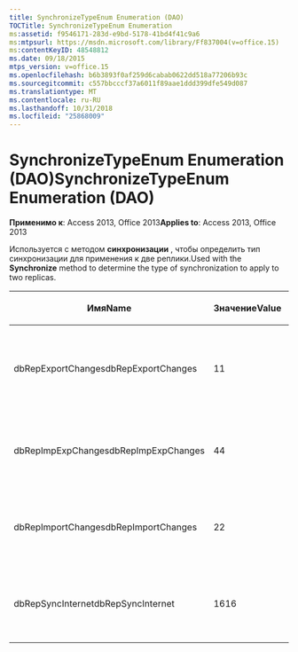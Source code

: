 ```yaml
---
title: SynchronizeTypeEnum Enumeration (DAO)
TOCTitle: SynchronizeTypeEnum Enumeration
ms:assetid: f9546171-283d-e9bd-5178-41bd4f41c9a6
ms:mtpsurl: https://msdn.microsoft.com/library/Ff837004(v=office.15)
ms:contentKeyID: 48548812
ms.date: 09/18/2015
mtps_version: v=office.15
ms.openlocfilehash: b6b3893f0af259d6cabab0622dd518a77206b93c
ms.sourcegitcommit: c557bbcccf37a6011f89aae1ddd399dfe549d087
ms.translationtype: MT
ms.contentlocale: ru-RU
ms.lasthandoff: 10/31/2018
ms.locfileid: "25868009"
---
```

# <a name="synchronizetypeenum-enumeration-dao"></a><span data-ttu-id="3d3bb-102">SynchronizeTypeEnum Enumeration (DAO)</span><span class="sxs-lookup"><span data-stu-id="3d3bb-102">SynchronizeTypeEnum Enumeration (DAO)</span></span>


<span data-ttu-id="3d3bb-103">**Применимо к**: Access 2013, Office 2013</span><span class="sxs-lookup"><span data-stu-id="3d3bb-103">**Applies to**: Access 2013, Office 2013</span></span>

<span data-ttu-id="3d3bb-104">Используется с методом **синхронизации** , чтобы определить тип синхронизации для применения к две реплики.</span><span class="sxs-lookup"><span data-stu-id="3d3bb-104">Used with the **Synchronize** method to determine the type of synchronization to apply to two replicas.</span></span>

<table>
<colgroup>
<col style="width: 33%" />
<col style="width: 33%" />
<col style="width: 33%" />
</colgroup>
<thead>
<tr class="header">
<th><p><span data-ttu-id="3d3bb-105">Имя</span><span class="sxs-lookup"><span data-stu-id="3d3bb-105">Name</span></span></p></th>
<th><p><span data-ttu-id="3d3bb-106">Значение</span><span class="sxs-lookup"><span data-stu-id="3d3bb-106">Value</span></span></p></th>
<th><p><span data-ttu-id="3d3bb-107">Описание</span><span class="sxs-lookup"><span data-stu-id="3d3bb-107">Description</span></span></p></th>
</tr>
</thead>
<tbody>
<tr class="odd">
<td><p><span data-ttu-id="3d3bb-108">dbRepExportChanges</span><span class="sxs-lookup"><span data-stu-id="3d3bb-108">dbRepExportChanges</span></span></p></td>
<td><p><span data-ttu-id="3d3bb-109">1</span><span class="sxs-lookup"><span data-stu-id="3d3bb-109">1</span></span></p></td>
<td><p><span data-ttu-id="3d3bb-110">Отправляет изменения из текущей базы данных в целевую базу данных.</span><span class="sxs-lookup"><span data-stu-id="3d3bb-110">Sends changes from current database to target database.</span></span></p></td>
</tr>
<tr class="even">
<td><p><span data-ttu-id="3d3bb-111">dbRepImpExpChanges</span><span class="sxs-lookup"><span data-stu-id="3d3bb-111">dbRepImpExpChanges</span></span></p></td>
<td><p><span data-ttu-id="3d3bb-112">4</span><span class="sxs-lookup"><span data-stu-id="3d3bb-112">4</span></span></p></td>
<td><p><span data-ttu-id="3d3bb-113">Отправка и получение данных в exchange двунаправленный.</span><span class="sxs-lookup"><span data-stu-id="3d3bb-113">Sends and receives data in a bidirectional exchange.</span></span></p></td>
</tr>
<tr class="odd">
<td><p><span data-ttu-id="3d3bb-114">dbRepImportChanges</span><span class="sxs-lookup"><span data-stu-id="3d3bb-114">dbRepImportChanges</span></span></p></td>
<td><p><span data-ttu-id="3d3bb-115">2</span><span class="sxs-lookup"><span data-stu-id="3d3bb-115">2</span></span></p></td>
<td><p><span data-ttu-id="3d3bb-116">Принимает изменения из целевой базы данных.</span><span class="sxs-lookup"><span data-stu-id="3d3bb-116">Receives changes from target database.</span></span></p></td>
</tr>
<tr class="even">
<td><p><span data-ttu-id="3d3bb-117">dbRepSyncInternet</span><span class="sxs-lookup"><span data-stu-id="3d3bb-117">dbRepSyncInternet</span></span></p></td>
<td><p><span data-ttu-id="3d3bb-118">16</span><span class="sxs-lookup"><span data-stu-id="3d3bb-118">16</span></span></p></td>
<td><p><span data-ttu-id="3d3bb-119">Отправка и получение данных в exchange двунаправленный.</span><span class="sxs-lookup"><span data-stu-id="3d3bb-119">Sends and receives data in a bidirectional exchange.</span></span></p></td>
</tr>
</tbody>
</table>

